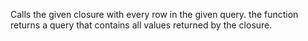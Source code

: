 Calls the given closure with every row in the given query.
		the function returns a query that contains all values returned by the closure.